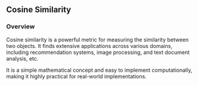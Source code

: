 ## Cosine Similarity


### Overview

Cosine similarity is a powerful metric for measuring the similarity between two objects. It finds extensive applications across various domains, including recommendation systems, image processing, and text document analysis, etc.

It is a simple mathematical concept and easy to implement computationally, making it highly practical for real-world implementations.
